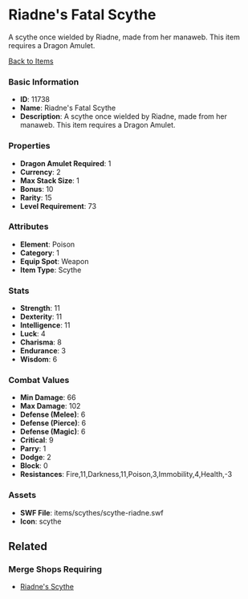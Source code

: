 # Riadne's Fatal Scythe

A scythe once wielded by Riadne, made from her manaweb. This item requires a Dragon Amulet.

[Back to Items](../items.md)

### Basic Information

- **ID**: 11738
- **Name**: Riadne&#039;s Fatal Scythe
- **Description**: A scythe once wielded by Riadne, made from her manaweb. This item requires a Dragon Amulet.

### Properties

- **Dragon Amulet Required**: 1
- **Currency**: 2
- **Max Stack Size**: 1
- **Bonus**: 10
- **Rarity**: 15
- **Level Requirement**: 73

### Attributes

- **Element**: Poison
- **Category**: 1
- **Equip Spot**: Weapon
- **Item Type**: Scythe

### Stats

- **Strength**: 11
- **Dexterity**: 11
- **Intelligence**: 11
- **Luck**: 4
- **Charisma**: 8
- **Endurance**: 3
- **Wisdom**: 6

### Combat Values

- **Min Damage**: 66
- **Max Damage**: 102
- **Defense (Melee)**: 6
- **Defense (Pierce)**: 6
- **Defense (Magic)**: 6
- **Critical**: 9
- **Parry**: 1
- **Dodge**: 2
- **Block**: 0
- **Resistances**: Fire,11,Darkness,11,Poison,3,Immobility,4,Health,-3

### Assets

- **SWF File**: items/scythes/scythe-riadne.swf
- **Icon**: scythe

## Related

### Merge Shops Requiring

- [Riadne's Scythe](../merge-shops/200-riadne-s-scythe.md)


